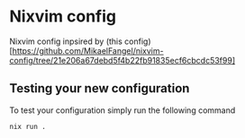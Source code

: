 # Nixvim config

Nixvim config inpsired by (this config)[https://github.com/MikaelFangel/nixvim-config/tree/21e206a67debd5f4b22fb91835ecf6cbcdc53f99]

## Testing your new configuration

To test your configuration simply run the following command

```
nix run .
```
